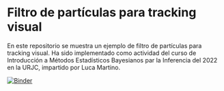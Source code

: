 # Filtro de partículas para tracking visual

En este repositorio se muestra un ejemplo de filtro de partículas para tracking visual.
Ha sido implementado como actividad del curso de Introducción a Métodos Estadísticos Bayesianos par la Inferencia del 2022 en la URJC, impartido por Luca Martino.

[![Binder](https://mybinder.org/badge_logo.svg)](https://mybinder.org/v2/gh/SergioHdezG/ParticleFilterVisualTracking/HEAD?urlpath=https%3A%2F%2Fmybinder.org%2Fv2%2Fgh%2FSergioHdezG%2FParticleFilterVisualTracking%2FHEAD)